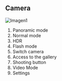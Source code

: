 ## Camera

![Imagen1](http://static.energysistem.com/images/manuals/42178/543fb0c746c4f.jpg)

1. Panoramic mode
2. Normal mode
3. HDR
4. Flash mode
5. Switch camera
6. Access to the gallery
7. Shooting button
8. Video Mode
9. Settings



